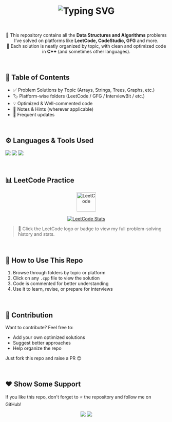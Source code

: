 <!-- ✨ Animated Header -->
<h1 align="center">
  <img src="https://readme-typing-svg.herokuapp.com?font=Fira+Code&weight=500&size=25&pause=1000&center=true&vCenter=true&width=800&lines=Welcome+to+my+DSA+Solutions+Repository!;Solving+problems+one+line+at+a+time+%F0%9F%92%BB" alt="Typing SVG" />
</h1>

<br/>

<!-- 📚 Description -->
<p align="center">
🚀 This repository contains all the <b>Data Structures and Algorithms</b> problems I’ve solved on platforms like <b>LeetCode, CodeStudio, GFG</b> and more.<br/>
🧠 Each solution is neatly organized by topic, with clean and optimized code in <b>C++</b> (and sometimes other languages).<br/>
</p>

<br/>

<!-- 📁 Table of Contents -->
## 📂 Table of Contents

- ✅ Problem Solutions by Topic (Arrays, Strings, Trees, Graphs, etc.)
- 🏷️ Platform-wise folders (LeetCode / GFG / InterviewBit / etc.)
- 💡 Optimized & Well-commented code
- 📝 Notes & Hints (wherever applicable)
- 📌 Frequent updates

<br/>

<!-- 🧰 Tech Stack -->
## ⚙️ Languages & Tools Used

<p align="left">
  <img src="https://img.shields.io/badge/C%2B%2B-00599C?style=for-the-badge&logo=c%2B%2B&logoColor=white"/>
  <img src="https://img.shields.io/badge/Visual%20Studio%20Code-007ACC?style=for-the-badge&logo=visual-studio-code&logoColor=white"/>
  <img src="https://img.shields.io/badge/GitHub-100000?style=for-the-badge&logo=github&logoColor=white"/>
</p>

<br/>

<!-- 📊 LeetCode Practice -->
## 📊 LeetCode Practice

<p align="center">
  <!-- Clickable LeetCode logo -->
  <a href="https://leetcode.com/garjanveer/
" target="_blank">
    <img src="https://upload.wikimedia.org/wikipedia/commons/1/19/LeetCode_logo_black.png" alt="LeetCode" height="60"/>
  </a>
</p>

<p align="center">
  <!-- Solved Problems Badge -->
  <a href="https://leetcode.com/garjanveer/
" target="_blank">
    <img src="https://cp-logo.vercel.app/leetcode/https://leetcode.com/garjanveer/
?logo=true" alt="LeetCode Stats" />
  </a>
</p>

> 🔗 Click the LeetCode logo or badge to view my full problem-solving history and stats.

<br/>

<!-- 🏁 How to Use -->
## 🚀 How to Use This Repo

1. Browse through folders by topic or platform  
2. Click on any `.cpp` file to view the solution  
3. Code is commented for better understanding  
4. Use it to learn, revise, or prepare for interviews

<br/>

<!-- 🤝 Contribution -->
## 🤝 Contribution

Want to contribute? Feel free to:

- Add your own optimized solutions  
- Suggest better approaches  
- Help organize the repo  

Just fork this repo and raise a PR 😊

<br/>

<!-- 🙌 Support -->
## ❤️ Show Some Support

If you like this repo, don't forget to ⭐ the repository and follow me on GitHub!

<p align="center">
  <img src="https://forthebadge.com/images/badges/uses-git.svg"/>
  <img src="https://forthebadge.com/images/badges/you-didnt-ask-for-this.svg"/>
</p>
